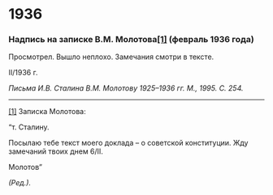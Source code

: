 # 1936
### Надпись на записке В.М. Молотова[**[1]**](#_ftn1) (февраль 1936 года)

Просмотрел. Вышло неплохо. Замечания смотри в тексте.

II/1936 г.

_Письма И.В. Сталина В.М. Молотову 1925–1936 гг. М., 1995. С. 254._

  

---

[[1]](#_ftnref1) Записка Молотова:

“т. Сталину.

Посылаю тебе текст моего доклада – о советской конституции. Жду замечаний твоих днем 6/II.

Молотов”

_(Ред.)._